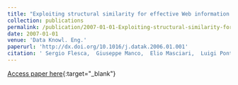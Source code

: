 ```yaml
---
title: "Exploiting structural similarity for effective Web information extraction"
collection: publications
permalink: /publication/2007-01-01-Exploiting-structural-similarity-for-effective-Web-information-extraction
date: 2007-01-01
venue: 'Data Knowl. Eng.'
paperurl: 'http://dx.doi.org/10.1016/j.datak.2006.01.001'
citation: ' Sergio Flesca,  Giuseppe Manco,  Elio Masciari,  Luigi Pontieri,  Andrea Pugliese, &quot;Exploiting structural similarity for effective Web information extraction.&quot; Data Knowl. Eng., 2007.'
---
```

[Access paper here](http://dx.doi.org/10.1016/j.datak.2006.01.001){:target="_blank"}
